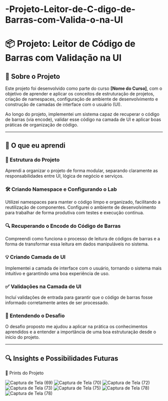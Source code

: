 # -Projeto-Leitor-de-C-digo-de-Barras-com-Valida-o-na-UI

# 📦 Projeto: Leitor de Código de Barras com Validação na UI

## 🚀 Sobre o Projeto

Este projeto foi desenvolvido como parte do curso **[Nome do Curso]**, com o objetivo de aprender e aplicar os conceitos de estruturação de projetos, criação de namespaces, configuração de ambiente de desenvolvimento e construção de camadas de interface com o usuário (UI).

Ao longo do projeto, implementei um sistema capaz de recuperar o código de barras (via encode), validar esse código na camada de UI e aplicar boas práticas de organização de código.

---

## 🧠 O que eu aprendi

### 📁 Estrutura do Projeto  
Aprendi a organizar o projeto de forma modular, separando claramente as responsabilidades entre UI, lógica de negócio e serviços.

### 🛠️ Criando Namespace e Configurando o Lab  
Utilizei namespaces para manter o código limpo e organizado, facilitando a reutilização de componentes. Configurei o ambiente de desenvolvimento para trabalhar de forma produtiva com testes e execução contínua.

### 🔍 Recuperando o Encode do Código de Barras  
Compreendi como funciona o processo de leitura de códigos de barras e a forma de transformar essa leitura em dados manipuláveis no sistema.

### 💡 Criando Camada de UI  
Implementei a camada de interface com o usuário, tornando o sistema mais intuitivo e garantindo uma boa experiência de uso.

### ✅ Validações na Camada de UI  
Incluí validações de entrada para garantir que o código de barras fosse informado corretamente antes de ser processado.

### 🎯 Entendendo o Desafio  
O desafio proposto me ajudou a aplicar na prática os conhecimentos aprendidos e a entender a importância de uma boa estruturação desde o início do projeto.

---

## 🔍 Insights e Possibilidades Futuras

📸 Prints do Projeto



![Captura de Tela (69)](https://github.com/user-attachments/assets/035450ad-1979-4004-8e9a-1542f0babe4f)
![Captura de Tela (70)](https://github.com/user-attachments/assets/569da9c2-c2d4-495a-98f9-0d1e8301e825)
![Captura de Tela (72)](https://github.com/user-attachments/assets/efca82e8-5639-42a1-9bf1-99d3ee2c111c)
![Captura de Tela (73)](https://github.com/user-attachments/assets/0b8f6ef7-3e0f-4e88-9234-9961d19715f3)
![Captura de Tela (75)](https://github.com/user-attachments/assets/28731ab4-b9d8-4f49-b39e-b6f2d092292f)
![Captura de Tela (78)](https://github.com/user-attachments/assets/3f413023-60fa-4749-8715-f530819d8559)
![Captura de Tela (78)](https://github.com/user-attachments/assets/7696297a-bf3b-43db-8d81-4af4cf49d814)

